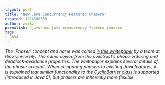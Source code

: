 ```yaml
---
layout: post
title: 'New Java Concurrency Feature: Phasers'
created: 1218380359
author: zvika
permalink: /java/new-java-concurrency-feature-phasers
tags:
- JAVA
---
```

<p><em>The 'Phaser' concept and name was coined </em><a id="no0z" href="http://www.cs.rice.edu/%7Evs3/PDF/SPSS08-phasers.pdf" title="in this whitepaper"><em>in this whitepaper</em></a><em> by a team at Rice University. The name comes from the construct's phase-ordering and deadlock-avoidance properties. The whitepaper explains several details of the phaser concept. When comparing phasers to existing Java features, it is explained that similar functionality to the </em><a id="mfn:" href="http://java.sun.com/javase/6/docs/api/java/util/concurrent/CyclicBarrier.html?is-external=true" title="CyclicBarrier class"><em>CyclicBarrier class</em></a><em> is supported (introduced in Java 5), but phasers are inherently more flexible</em></p>
